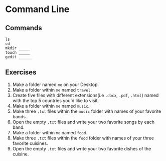 # Command Line

## Commands
`ls` <br/>
`cd` <br/>
`mkdir _____` <br/>
`touch _____` <br/>
`gedit ______` <br/>

## Exercises
1) Make a folder named `me` on your Desktop.
2) Make a folder within `me` named `travel`.
3) Create five files with different extensions(i.e `.docx`, `.pdf`, `.html`) named with the top 5 countries you'd like to visit.
4) Make a folder within `me` named `music`.
5) Make three `.txt` files within the `music` folder with names of your favorite bands.
6) Open the empty `.txt` files and write your two favorite songs by each band.
7) Make a folder within `me` named `food`.
8) Make three `.txt` files within the `food` folder with names of your three favorite cuisines.
9) Open the empty `.txt` files and write your two favorite dishes of the cuisine.
